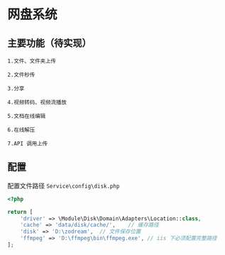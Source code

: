 # 网盘系统

## 主要功能（待实现）

    1.文件、文件夹上传

    2.文件秒传

    3.分享

    4.视频转码、视频流播放

    5.文档在线编辑

    6.在线解压

    7.API 调用上传

## 配置

配置文件路径 `Service\config\disk.php`

```php
<?php

return [
    'driver' => \Module\Disk\Domain\Adapters\Location::class,
    'cache' => 'data/disk/cache/',    // 缓存路径
    'disk' => 'D:\zodream',  // 文件保存位置
    'ffmpeg' => 'D:\ffmpeg\bin\ffmpeg.exe', // iis 下必须配置完整路径
];
```